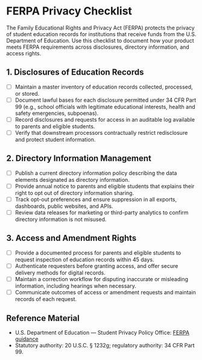 # FERPA Privacy Checklist

The Family Educational Rights and Privacy Act (FERPA) protects the privacy of student education records for institutions that receive funds from the U.S. Department of Education. Use this checklist to document how your product meets FERPA requirements across disclosures, directory information, and access rights.

## 1. Disclosures of Education Records
- [ ] Maintain a master inventory of education records collected, processed, or stored.
- [ ] Document lawful bases for each disclosure permitted under 34 CFR Part 99 (e.g., school officials with legitimate educational interests, health and safety emergencies, subpoenas).
- [ ] Record disclosures and requests for access in an auditable log available to parents and eligible students.
- [ ] Verify that downstream processors contractually restrict redisclosure and protect student information.

## 2. Directory Information Management
- [ ] Publish a current directory information policy describing the data elements designated as directory information.
- [ ] Provide annual notice to parents and eligible students that explains their right to opt out of directory information sharing.
- [ ] Track opt-out preferences and ensure suppression in all exports, dashboards, public websites, and APIs.
- [ ] Review data releases for marketing or third-party analytics to confirm directory information is not misused.

## 3. Access and Amendment Rights
- [ ] Provide a documented process for parents and eligible students to request inspection of education records within 45 days.
- [ ] Authenticate requesters before granting access, and offer secure delivery methods for digital records.
- [ ] Maintain a correction workflow for disputing inaccurate or misleading information, including hearings when necessary.
- [ ] Communicate outcomes of access or amendment requests and maintain records of each request.

## Reference Material
- U.S. Department of Education — Student Privacy Policy Office: [FERPA guidance](https://studentprivacy.ed.gov/resources?parents=667)
- Statutory authority: 20 U.S.C. § 1232g; regulatory authority: 34 CFR Part 99.
